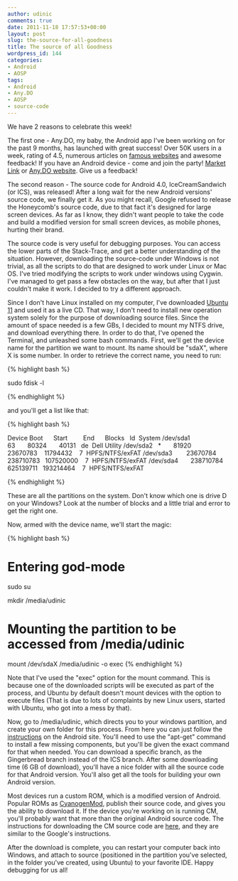 ```yaml
---
author: udinic
comments: true
date: 2011-11-18 17:57:53+00:00
layout: post
slug: the-source-for-all-goodness
title: The source of all Goodness
wordpress_id: 144
categories:
- Android
- AOSP
tags:
- Android
- Any.DO
- AOSP
- source-code
---
```


We have 2 reasons to celebrate this week!

The first one - Any.DO, my baby, the Android app I've been working on for the past 9 months, has launched with great success! Over 50K users in a week, rating of 4.5, numerous articles on [famous websites](http://techcrunch.com/2011/11/10/any-do-launches-a-social-to-do-list-app-with-1-million-in-funding/) and awesome feedback! If you have an Android device - come and join the party! [Market Link](https://market.android.com/details?id=com.anydo) or [Any.DO website](http://any.do). Give us a feedback!

The second reason - The source code for Android 4.0, IceCreamSandwich (or ICS), was released! After a long wait for the new Android versions' source code, we finally get it. As you might recall, Google refused to release the Honeycomb's source code, due to that fact it's designed for large screen devices. As far as I know, they didn't want people to take the code and build a modified version for small screen devices, as mobile phones, hurting their brand.

The source code is very useful for debugging purposes. You can access the lower parts of the Stack-Trace, and get a better understanding of the situation. However, downloading the source-code under Windows is not trivial, as all the scripts to do that are designed to work under Linux or Mac OS. I've tried modifying the scripts to work under windows using Cygwin. I've managed to get pass a few obstacles on the way, but after that I just couldn't make it work. I decided to try a different approach.

Since I don't have Linux installed on my computer, I've downloaded [Ubuntu 11](http://www.ubuntu.com/download/ubuntu/download) and used it as a live CD. That way, I don't need to install new operation system solely for the purpose of downloading source files. Since the amount of space needed is a few GBs, I decided to mount my NTFS drive, and download everything there. In order to do that, I've opened the Terminal, and unleashed some bash commands. First, we'll get the device name for the partition we want to mount. Its name should be "sdaX", where X is some number. In order to retrieve the correct name, you need to run:

{% highlight bash %}

sudo fdisk -l

{% endhighlight %}

and you'll get a list like that:

{% highlight bash %}

Device Boot      Start         End      Blocks   Id  System
/dev/sda1              63       80324       40131   de  Dell Utility
/dev/sda2   *       81920    23670783    11794432    7  HPFS/NTFS/exFAT
/dev/sda3        23670784   238710783   107520000    7  HPFS/NTFS/exFAT
/dev/sda4       238710784   625139711   193214464    7  HPFS/NTFS/exFAT

{% endhighlight %}

These are all the partitions on the system. Don't know which one is drive D on your Windows? Look at the number of blocks and a little trial and error to get the right one.

Now, armed with the device name, we'll start the magic:

{% highlight bash %}
# Entering god-mode
sudo su

mkdir /media/udinic

# Mounting the partition to be accessed from /media/udinic
mount /dev/sdaX /media/udinic -o exec
{% endhighlight %}

Note that I've used the "exec" option for the mount command. This is because one of the downloaded scripts will be executed as part of the process, and Ubuntu by default doesn't mount devices with the option to execute files (That is due to lots of complaints by new Linux users, started with Ubuntu, who got into a mess by that).

Now, go to /media/udinic, which directs you to your windows partition, and create your own folder for this process. From here you can just follow the [instructions](http://source.android.com/source/downloading.html) on the Android site. You'll need to use the "apt-get" command to install a few missing components, but you'll be given the exact command for that when needed. You can download a specific branch, as the Gingerbread branch instead of the ICS branch. After some downloading time (6 GB of download), you'll have a nice folder with all the source code for that Android version. You'll also get all the tools for building your own Android version.

Most devices run a custom ROM, which is a modified version of Android. Popular ROMs as [CyanogenMod](http://www.cyanogenmod.com/), publish their source code, and gives you the ability to download it. If the device you're working on is running CM, you'll probably want that more than the
original Android source code. The instructions for downloading the CM source code are [here](http://wiki.cyanogenmod.com/wiki/Building_from_source), and they are similar to the Google's instructions.

After the download is complete, you can restart your computer back into Windows, and attach to source (positioned in the partition you've selected, in the folder you've created, using Ubuntu) to your favorite IDE. Happy debugging for us all!
